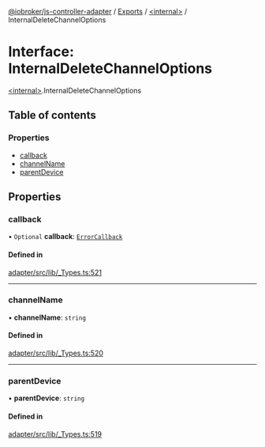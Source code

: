 [@iobroker/js-controller-adapter](../README.md) / [Exports](../modules.md) / [\<internal\>](../modules/internal_.md) / InternalDeleteChannelOptions

# Interface: InternalDeleteChannelOptions

[\<internal\>](../modules/internal_.md).InternalDeleteChannelOptions

## Table of contents

### Properties

- [callback](internal_.InternalDeleteChannelOptions.md#callback)
- [channelName](internal_.InternalDeleteChannelOptions.md#channelname)
- [parentDevice](internal_.InternalDeleteChannelOptions.md#parentdevice)

## Properties

### callback

• `Optional` **callback**: [`ErrorCallback`](../modules/internal_.md#errorcallback)

#### Defined in

[adapter/src/lib/_Types.ts:521](https://github.com/ioBroker/ioBroker.js-controller/blob/63fb6f8b0/packages/adapter/src/lib/_Types.ts#L521)

___

### channelName

• **channelName**: `string`

#### Defined in

[adapter/src/lib/_Types.ts:520](https://github.com/ioBroker/ioBroker.js-controller/blob/63fb6f8b0/packages/adapter/src/lib/_Types.ts#L520)

___

### parentDevice

• **parentDevice**: `string`

#### Defined in

[adapter/src/lib/_Types.ts:519](https://github.com/ioBroker/ioBroker.js-controller/blob/63fb6f8b0/packages/adapter/src/lib/_Types.ts#L519)
